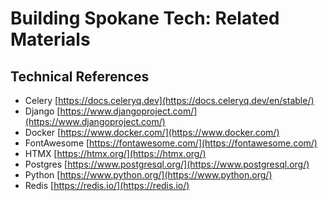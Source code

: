 # **Building Spokane Tech: Related Materials**

## **Technical References**

- Celery [https://docs.celeryq.dev](https://docs.celeryq.dev/en/stable/)
- Django [https://www.djangoproject.com/](https://www.djangoproject.com/)
- Docker [https://www.docker.com/](https://www.docker.com/)
- FontAwesome [https://fontawesome.com/](https://fontawesome.com/)
- HTMX [https://htmx.org/](https://htmx.org/)
- Postgres [https://www.postgresql.org/](https://www.postgresql.org/)
- Python [https://www.python.org/](https://www.python.org/)
- Redis [https://redis.io/](https://redis.io/)

